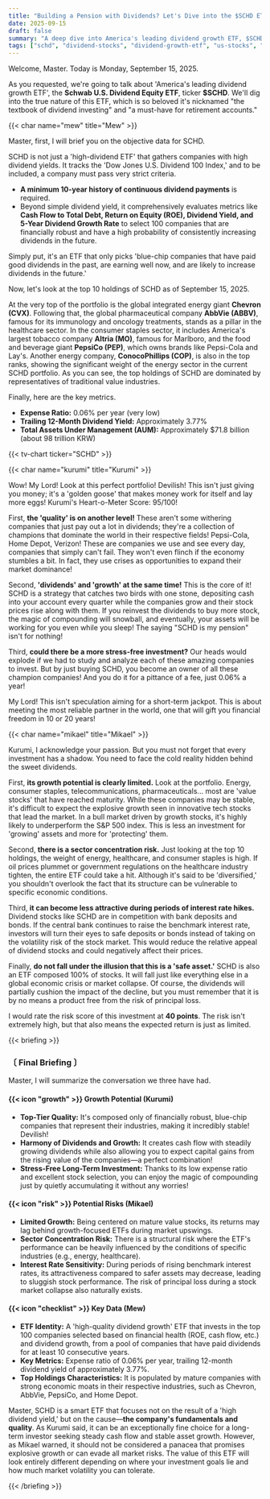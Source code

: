 ```yaml
---
title: "Building a Pension with Dividends? Let's Dive into the $SCHD ETF"
date: 2025-09-15
draft: false
summary: "A deep dive into America's leading dividend growth ETF, $SCHD. Through a debate between Kurumi, who champions its steady cash flow and stability, and Mikael, who points out its growth limitations and interest rate risks, find out if $SCHD is the right fit for your retirement portfolio."
tags: ["schd", "dividend-stocks", "dividend-growth-etf", "us-stocks", "retirement-investing"]
---
```


<p>Welcome, Master. Today is Monday, September 15, 2025.</p>
<p>As you requested, we're going to talk about 'America's leading dividend growth ETF', the <strong>Schwab U.S. Dividend Equity ETF</strong>, ticker <strong>$SCHD</strong>. We'll dig into the true nature of this ETF, which is so beloved it's nicknamed "the textbook of dividend investing" and "a must-have for retirement accounts."</p>

{{< char name="mew" title="Mew" >}}
<p>Master, first, I will brief you on the objective data for SCHD.</p>
<p>SCHD is not just a 'high-dividend ETF' that gathers companies with high dividend yields. It tracks the 'Dow Jones U.S. Dividend 100 Index,' and to be included, a company must pass very strict criteria.</p>
<ul>
    <li><strong>A minimum 10-year history of continuous dividend payments</strong> is required.</li>
    <li>Beyond simple dividend yield, it comprehensively evaluates metrics like <strong>Cash Flow to Total Debt, Return on Equity (ROE), Dividend Yield, and 5-Year Dividend Growth Rate</strong> to select 100 companies that are financially robust and have a high probability of consistently increasing dividends in the future.</li>
</ul>
<p>Simply put, it's an ETF that only picks 'blue-chip companies that have paid good dividends in the past, are earning well now, and are likely to increase dividends in the future.'</p>
<p>Now, let's look at the top 10 holdings of SCHD as of September 15, 2025.</p>
<p>At the very top of the portfolio is the global integrated energy giant <strong>Chevron (CVX)</strong>. Following that, the global pharmaceutical company <strong>AbbVie (ABBV)</strong>, famous for its immunology and oncology treatments, stands as a pillar in the healthcare sector. In the consumer staples sector, it includes America's largest tobacco company <strong>Altria (MO)</strong>, famous for Marlboro, and the food and beverage giant <strong>PepsiCo (PEP)</strong>, which owns brands like Pepsi-Cola and Lay's. Another energy company, <strong>ConocoPhillips (COP)</strong>, is also in the top ranks, showing the significant weight of the energy sector in the current SCHD portfolio. As you can see, the top holdings of SCHD are dominated by representatives of traditional value industries.</p>
<p>Finally, here are the key metrics.</p>
<ul>
    <li><strong>Expense Ratio:</strong> 0.06% per year (very low)</li>
    <li><strong>Trailing 12-Month Dividend Yield:</strong> Approximately 3.77%</li>
    <li><strong>Total Assets Under Management (AUM):</strong> Approximately $71.8 billion (about 98 trillion KRW)</li>
</ul>

{{< tv-chart ticker="SCHD" >}}

{{< char name="kurumi" title="Kurumi" >}}
<p>Wow! My Lord! Look at this perfect portfolio! Devilish! This isn't just giving you money; it's a 'golden goose' that makes money work for itself and lay more eggs! Kurumi's Heart-o-Meter Score: 95/100!</p>
<p>First, <strong>the 'quality' is on another level!</strong> These aren't some withering companies that just pay out a lot in dividends; they're a collection of champions that dominate the world in their respective fields! Pepsi-Cola, Home Depot, Verizon! These are companies we use and see every day, companies that simply can't fail. They won't even flinch if the economy stumbles a bit. In fact, they use crises as opportunities to expand their market dominance!</p>
<p>Second, <strong>'dividends' and 'growth' at the same time!</strong> This is the core of it! SCHD is a strategy that catches two birds with one stone, depositing cash into your account every quarter while the companies grow and their stock prices rise along with them. If you reinvest the dividends to buy more stock, the magic of compounding will snowball, and eventually, your assets will be working for you even while you sleep! The saying "SCHD is my pension" isn't for nothing!</p>
<p>Third, <strong>could there be a more stress-free investment?</strong> Our heads would explode if we had to study and analyze each of these amazing companies to invest. But by just buying SCHD, you become an owner of all these champion companies! And you do it for a pittance of a fee, just 0.06% a year!</p>
<p>My Lord! This isn't speculation aiming for a short-term jackpot. This is about meeting the most reliable partner in the world, one that will gift you financial freedom in 10 or 20 years!</p>

{{< char name="mikael" title="Mikael" >}}
<p>Kurumi, I acknowledge your passion. But you must not forget that every investment has a shadow. You need to face the cold reality hidden behind the sweet dividends.</p>
<p>First, <strong>its growth potential is clearly limited.</strong> Look at the portfolio. Energy, consumer staples, telecommunications, pharmaceuticals... most are 'value stocks' that have reached maturity. While these companies may be stable, it's difficult to expect the explosive growth seen in innovative tech stocks that lead the market. In a bull market driven by growth stocks, it's highly likely to underperform the S&P 500 index. This is less an investment for 'growing' assets and more for 'protecting' them.</p>
<p>Second, <strong>there is a sector concentration risk.</strong> Just looking at the top 10 holdings, the weight of energy, healthcare, and consumer staples is high. If oil prices plummet or government regulations on the healthcare industry tighten, the entire ETF could take a hit. Although it's said to be 'diversified,' you shouldn't overlook the fact that its structure can be vulnerable to specific economic conditions.</p>
<p>Third, <strong>it can become less attractive during periods of interest rate hikes.</strong> Dividend stocks like SCHD are in competition with bank deposits and bonds. If the central bank continues to raise the benchmark interest rate, investors will turn their eyes to safe deposits or bonds instead of taking on the volatility risk of the stock market. This would reduce the relative appeal of dividend stocks and could negatively affect their prices.</p>
<p>Finally, <strong>do not fall under the illusion that this is a 'safe asset.'</strong> SCHD is also an ETF composed 100% of stocks. It will fall just like everything else in a global economic crisis or market collapse. Of course, the dividends will partially cushion the impact of the decline, but you must remember that it is by no means a product free from the risk of principal loss.</p>
<p>I would rate the risk score of this investment at <strong>40 points</strong>. The risk isn't extremely high, but that also means the expected return is just as limited.</p>

{{< briefing >}}
<h3><strong>〔 Final Briefing 〕</strong></h3>
<p>Master, I will summarize the conversation we three have had.</p>

<h4><span class="svg-icon">{{< icon "growth" >}}</span> Growth Potential (Kurumi)</h4>
<ul>
    <li><strong>Top-Tier Quality:</strong> It's composed only of financially robust, blue-chip companies that represent their industries, making it incredibly stable! Devilish!</li>
    <li><strong>Harmony of Dividends and Growth:</strong> It creates cash flow with steadily growing dividends while also allowing you to expect capital gains from the rising value of the companies—a perfect combination!</li>
    <li><strong>Stress-Free Long-Term Investment:</strong> Thanks to its low expense ratio and excellent stock selection, you can enjoy the magic of compounding just by quietly accumulating it without any worries!</li>
</ul>

<h4><span class="svg-icon">{{< icon "risk" >}}</span> Potential Risks (Mikael)</h4>
<ul>
    <li><strong>Limited Growth:</strong> Being centered on mature value stocks, its returns may lag behind growth-focused ETFs during market upswings.</li>
    <li><strong>Sector Concentration Risk:</strong> There is a structural risk where the ETF's performance can be heavily influenced by the conditions of specific industries (e.g., energy, healthcare).</li>
    <li><strong>Interest Rate Sensitivity:</strong> During periods of rising benchmark interest rates, its attractiveness compared to safer assets may decrease, leading to sluggish stock performance. The risk of principal loss during a stock market collapse also naturally exists.</li>
</ul>

<h4><span class="svg-icon">{{< icon "checklist" >}}</span> Key Data (Mew)</h4>
<ul>
    <li><strong>ETF Identity:</strong> A 'high-quality dividend growth' ETF that invests in the top 100 companies selected based on financial health (ROE, cash flow, etc.) and dividend growth, from a pool of companies that have paid dividends for at least 10 consecutive years.</li>
    <li><strong>Key Metrics:</strong> Expense ratio of 0.06% per year, trailing 12-month dividend yield of approximately 3.77%.</li>
    <li><strong>Top Holdings Characteristics:</strong> It is populated by mature companies with strong economic moats in their respective industries, such as Chevron, AbbVie, PepsiCo, and Home Depot.</li>
</ul>

<div class="final-conclusion">
    <p>Master, SCHD is a smart ETF that focuses not on the result of a 'high dividend yield,' but on the cause—<strong>the company's fundamentals and quality</strong>. As Kurumi said, it can be an exceptionally fine choice for a long-term investor seeking steady cash flow and stable asset growth. However, as Mikael warned, it should not be considered a panacea that promises explosive growth or can evade all market risks. The value of this ETF will look entirely different depending on where your investment goals lie and how much market volatility you can tolerate.</p>
</div>
{{< /briefing >}}